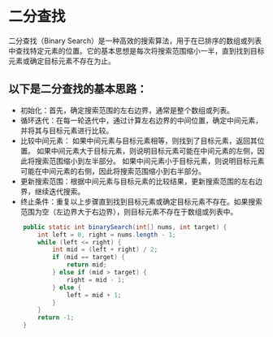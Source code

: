 # 二分查找

二分查找（Binary Search）是一种高效的搜索算法，用于在已排序的数组或列表中查找特定元素的位置。它的基本思想是每次将搜索范围缩小一半，直到找到目标元素或确定目标元素不存在为止。

## 以下是二分查找的基本思路：

* 初始化：首先，确定搜索范围的左右边界，通常是整个数组或列表。
* 循环迭代：在每一轮迭代中，通过计算左右边界的中间位置，确定中间元素，并将其与目标元素进行比较。
* 比较中间元素：
如果中间元素与目标元素相等，则找到了目标元素，返回其位置。
如果中间元素大于目标元素，则说明目标元素可能在中间元素的左侧，因此将搜索范围缩小到左半部分。
如果中间元素小于目标元素，则说明目标元素可能在中间元素的右侧，因此将搜索范围缩小到右半部分。
* 更新搜索范围：根据中间元素与目标元素的比较结果，更新搜索范围的左右边界，继续迭代搜索。
* 终止条件：重复以上步骤直到找到目标元素或确定目标元素不存在。如果搜索范围为空（左边界大于右边界），则目标元素不存在于数组或列表中。

```java
    public static int binarySearch(int[] nums, int target) {
        int left = 0, right = nums.length - 1;
        while (left <= right) {
            int mid = (left + right) / 2;
            if (mid == target) {
                return mid;
            } else if (mid > target) {
                right = mid - 1;
            } else {
                left = mid + 1;
            }
        }
        return -1;
    }

```
